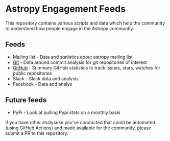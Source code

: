 # Astropy Engagement Feeds

This repository contains various scripts and data which help the community  
to understand how people engage in the Astropy communtiy. 

## Feeds

- Mailing list - Data and statistics about astropy mailing list
- [Git](https://github.com/orgmycology/astropy-engagement-feeds/blob/main/git/out/plots.md) - Data around commit analysis for git repositories of interest
- [GitHub](https://github.com/orgmycology/astropy-engagement-feeds/blob/main/github/out/summary.md) - Summary GitHub statistics to track issues, stars, watches for public repositories
- Slack - Slack data and analysis
- Facebook - Data and analys

## Future feeds 

- PyPi - Look at pulling Pypi stats on a  monthly basis

If you have other analysese you've conducted that could be automated (using GitHub Actions) and
made available for the community, please submit a PR to this repository. 
